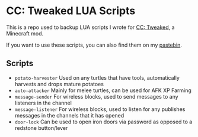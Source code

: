 # CC: Tweaked LUA Scripts

This is a repo used to backup LUA scripts I wrote for [CC: Tweaked](https://tweaked.cc/), a Minecraft mod.

If you want to use these scripts, you can also find them on my [pastebin](https://pastebin.com/u/takkairo).

## Scripts

- `potato-harvester` Used on any turtles that have tools, automatically harvests and drops mature potatoes
- `auto-attacker` Mainly for melee turtles, can be used for AFK XP Farming
- `message-sender` For wireless blocks, used to send messages to any listeners in the channel
- `message-listener` For wireless blocks, used to listen for any publishes messages in the channels that it has opened
- `door-lock` Can be used to open iron doors via password as opposed to a redstone button/lever
